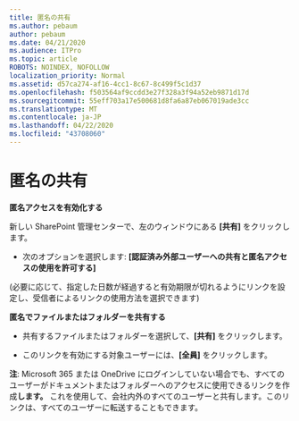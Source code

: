 ```yaml
---
title: 匿名の共有
ms.author: pebaum
author: pebaum
ms.date: 04/21/2020
ms.audience: ITPro
ms.topic: article
ROBOTS: NOINDEX, NOFOLLOW
localization_priority: Normal
ms.assetid: d57ca274-af16-4cc1-8c67-8c499f5c1d37
ms.openlocfilehash: f503564af9ccdd3e27f328a3f94a52eb9871d17d
ms.sourcegitcommit: 55eff703a17e500681d8fa6a87eb067019ade3cc
ms.translationtype: MT
ms.contentlocale: ja-JP
ms.lasthandoff: 04/22/2020
ms.locfileid: "43708060"
---
```

# <a name="anonymous-sharing"></a>匿名の共有

 **匿名アクセスを有効化する**
  
新しい SharePoint 管理センターで、左のウィンドウにある **[共有]** をクリックします。 
  
- 次のオプションを選択します: **[認証済み外部ユーザーへの共有と匿名アクセスの使用を許可する]** 
  
(必要に応じて、指定した日数が経過すると有効期限が切れるようにリンクを設定し、受信者によるリンクの使用方法を選択できます)
    
 **匿名でファイルまたはフォルダーを共有する**
  
- 共有するファイルまたはフォルダーを選択して、**[共有]** をクリックします。 
    
- このリンクを有効にする対象ユーザーには、**[全員]** をクリックします。
  
 **注**: Microsoft 365 または OneDrive にログインしていない場合でも、すべてのユーザーがドキュメントまたはフォルダーへのアクセスに使用できるリンクを作成**します。** これを使用して、会社内外のすべてのユーザーと共有します。このリンクは、すべてのユーザーに転送することもできます。 
    

